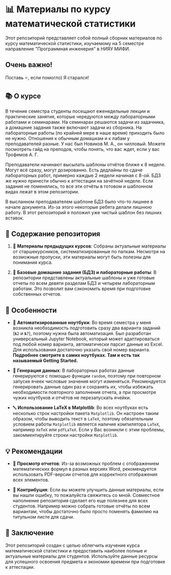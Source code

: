 # 📊 Материалы по курсу математической статистики

Этот репозиторий представляет собой полный сборник материалов по курсу математической статистики, изучаемому на 5 семестре направление "Программная инженерия" в НИЯУ МИФИ.

## Очень важно! 

Поставь ⭐️, если помогло) Я старался!

## 📚 О курсе

В течение семестра студенты посещают еженедельные лекции и практические занятия, которые чередуются между лабораторными работами и семинарами. На семинарах решаются задачи из задачника, а домашние задания также включают задачи из сборника. На лабораторные работы (по крайней мере в наше время) приходить было не нужно. Отношения к обычным домашкам и к лабам у преподавателей разные. У нас был Новиков М. А., он чилловый. Можете посмотреть гайд на преподов, чтобы понять, что вас ждет, если у вас Трофимов А. Г.

Преподаватели начинают высылать шаблоны отчётов ближе к 8 неделе. Могут всё сразу, могут дозированно. Есть дедлайны по сдаче лабораторных работ, примерно каждые 2 недели начиная с 8-ой. БДЗ же нужно принести обычно к аттестации на зачётной неделе. Если задания не поменялись, то все эти отчёты в готовом и шаблонном видах лежат в этом репозитории.

В высланном преподавателем шаблоне БДЗ было что-то лишнее в начале документа. Из-за этого некоторые ребята делали лишнюю работу. В этот репозиторий я положил уже чистый шаблон без лишних вставок.

## 📁 Содержание репозитория

1. 📄 **Материалы предыдущих курсов**: Собраны актуальные материалы от старшекурсников, систематизированные по папкам. Несмотря на возможные пропуски, эти материалы могут быть полезны для понимания курса.

2. 📝 **Базовые домашние задания (БДЗ) и лабораторные работы**: В репозитории представлены актуальные шаблоны и уже готовые отчеты по всем девяти разделам БДЗ и четырем лабораторным работам. Это позволит вам сэкономить время при подготовке собственных отчетов.

## 🌟 Особенности

- 🤖 **Автоматизированные ноутбуки**: Во время семестра у меня возникла необходимость подготовить сразу два варианта заданий (`№2` и `№7`), поэтому нужна была автоматизация. Был разработан универсальный Jupyter Notebook, который может адаптироваться под любой номер варианта, автоматически парсит данные из Excel. Для использования достаточно указать свой номер варианта. **Подробнее смотрите в самих ноутбуках. Там и есть так называемый Getting Started.**

- 🎲 **Генерация данных**: В лабораторных работах данные генерируются с помощью функции `random`, поэтому при повторном запуске ячеек числовые значения могут изменяться. Рекомендуется генерировать данные один раз и сохранять их, чтобы избежать необходимости повторного заполнения отчета, а при просмотре чужих ноутбуков и отчётов не перезапускать ячейки.

- 🔤 **Использование LaTeX в Matplotlib**: Во всех ноутбуках есть несколько строк настройки пакета `Matplotlib`. Он настроен таким образом, чтобы выводить текст в `LaTeX`, поэтому обязательным условием работы `Matplotlib` является наличие компилятора `LaTeX`, например `XeTeX` или `pdfLaTeX`. Если у Вас возникли с этим проблемы, закомментируйте строки настройки `Matplotlib`.

## 💡 Рекомендации

- 📂 **Просмотр отчетов**: Из-за возможных проблем с отображением математических формул в разных версиях Word, рекомендуется использовать PDF-версии отчетов для корректного отображения всех элементов.

- 🤝 **Контрибуция**: Если вы можете улучшить данные материалы, если вы нашли ошибку, то пожалуйста свяжитесь со мной. Совместное наполнение репозитория сделает его еще полезнее для всех студентов. Например можно собрать готовые отчёты по всем вариантам, чтобы достаточно было просто поменять фамилию на титульном листе для сдачи.

## 🏁 Заключение

Этот репозиторий создан с целью облегчить изучение курса математической статистики и предоставить наиболее полные и актуальные материалы для студентов. Используйте данные ресурсы для успешного освоения предмета и экономии времени при подготовке к аттестации.
